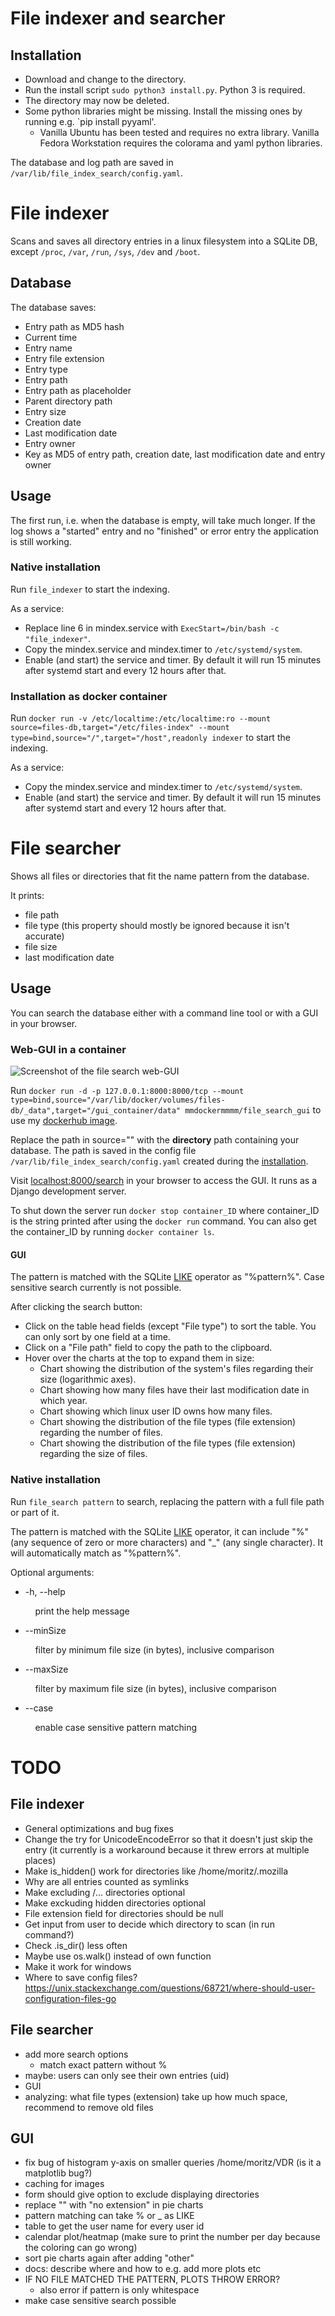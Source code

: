 # File indexer and searcher

## Installation

* Download and change to the directory.
* Run the install script `sudo python3 install.py`. Python 3 is required.
* The directory may now be deleted.
* Some python libraries might be missing. Install the missing ones by running e.g. `pip install pyyaml'.
  *  Vanilla Ubuntu has been tested and requires no extra library. Vanilla Fedora Workstation requires the colorama and yaml python libraries.

The database and log path are saved in `/var/lib/file_index_search/config.yaml`.

# File indexer

Scans and saves all directory entries in a linux filesystem into a SQLite DB, except `/proc`, `/var`, `/run`, `/sys`, `/dev` and `/boot`.

## Database

The database saves:
* Entry path as MD5 hash
* Current time
* Entry name
* Entry file extension
* Entry type
* Entry path
* Entry path as placeholder
* Parent directory path
* Entry size
* Creation date
* Last modification date
* Entry owner
* Key as MD5 of entry path, creation date, last modification date and entry owner

## Usage

The first run, i.e. when the database is empty, will take much longer. If the log shows a "started" entry and no "finished" or error entry the application is still working.

### Native installation

Run `file_indexer` to start the indexing.

As a service:

* Replace line 6 in mindex.service with `ExecStart=/bin/bash -c "file_indexer"`.
* Copy the mindex.service and mindex.timer to `/etc/systemd/system`.
* Enable (and start) the service and timer. By default it will run 15 minutes after systemd start and every 12 hours after that.

### Installation as docker container

Run `docker run -v /etc/localtime:/etc/localtime:ro --mount source=files-db,target="/etc/files-index" --mount type=bind,source="/",target="/host",readonly indexer` to start the indexing.

As a service:

* Copy the mindex.service and mindex.timer to `/etc/systemd/system`.
* Enable (and start) the service and timer. By default it will run 15 minutes after systemd start and every 12 hours after that.

# File searcher

Shows all files or directories that fit the name pattern from the database.

It prints:

* file path
* file type (this property should mostly be ignored because it isn't accurate)
* file size
* last modification date

## Usage

You can search the database either with a command line tool or with a GUI in your browser.

### Web-GUI in a container

![Screenshot of the file search web-GUI](https://github.com/codemmmmm/file_indexer_searcher/blob/main/docs/images/screenshot_file_search.png)

Run `docker run -d -p 127.0.0.1:8000:8000/tcp --mount type=bind,source="/var/lib/docker/volumes/files-db/_data",target="/gui_container/data" mmdockermmmm/file_search_gui` to use my [dockerhub image](https://hub.docker.com/repository/docker/mmdockermmmm/file_search_gui).

Replace the path in source="" with the **directory** path containing your database. The path is saved in the config file `/var/lib/file_index_search/config.yaml` created during the [installation](#installation).

Visit [localhost:8000/search](http://127.0.0.1:8000/search) in your browser to access the GUI. It runs as a Django development server.

To shut down the server run `docker stop container_ID` where container_ID is the string printed after using the `docker run` command. You can also get the container_ID by running `docker container ls`.

#### GUI

The pattern is matched with the SQLite [LIKE](https://sqlite.org/lang_expr.html#the_like_glob_regexp_and_match_operators) operator as "%pattern%". Case sensitive search currently is not possible.

After clicking the search button:

* Click on the table head fields (except "File type") to sort the table. You can only sort by one field at a time.
* Click on a "File path" field to copy the path to the clipboard.
* Hover over the charts at the top to expand them in size:
  * Chart showing the distribution of the system's files regarding their size (logarithmic axes).
  * Chart showing how many files have their last modification date in which year.
  * Chart showing which linux user ID owns how many files.
  * Chart showing the distribution of the file types (file extension) regarding the number of files.
  * Chart showing the distribution of the file types (file extension) regarding the size of files.

### Native installation

Run `file_search pattern` to search, replacing the pattern with a full file path or part of it.

The pattern is matched with the SQLite [LIKE](https://sqlite.org/lang_expr.html#the_like_glob_regexp_and_match_operators) operator, it can include "%" (any sequence of zero or more characters) and "\_" (any single character). It will automatically match as "%pattern%".

Optional arguments:

* -h, --help

&nbsp;&nbsp;&nbsp;&nbsp;&nbsp;&nbsp;&nbsp;&nbsp;&nbsp;&nbsp;print the help message
* --minSize

&nbsp;&nbsp;&nbsp;&nbsp;&nbsp;&nbsp;&nbsp;&nbsp;&nbsp;&nbsp;filter by minimum file size (in bytes), inclusive comparison
* --maxSize

&nbsp;&nbsp;&nbsp;&nbsp;&nbsp;&nbsp;&nbsp;&nbsp;&nbsp;&nbsp;filter by maximum file size (in bytes), inclusive comparison
* --case

&nbsp;&nbsp;&nbsp;&nbsp;&nbsp;&nbsp;&nbsp;&nbsp;&nbsp;&nbsp;enable case sensitive pattern matching

# TODO

## File indexer

* General optimizations and bug fixes
* Change the try for UnicodeEncodeError so that it doesn't just skip the entry (it currently is a workaround because it threw errors at multiple places)
* Make is_hidden() work for directories like /home/moritz/.mozilla
* Why are all entries counted as symlinks
* Make excluding /... directories optional
* Make exckuding hidden directories optional
* File extension field for directories should be null
* Get input from user to decide which directory to scan (in run command?)
* Check .is_dir() less often
* Maybe use os.walk() instead of own function
* Make it work for windows
* Where to save config files? https://unix.stackexchange.com/questions/68721/where-should-user-configuration-files-go

## File searcher 

* add more search options
  * match exact pattern without %
* maybe: users can only see their own entries (uid)
* GUI
* analyzing: what file types (extension) take up how much space, recommend to remove old files

## GUI

* fix bug of histogram y-axis on smaller queries /home/moritz/VDR (is it a matplotlib bug?)
* caching for images
* form should give option to exclude displaying directories
* replace "" with "no extension" in pie charts
* pattern matching can take % or _ as LIKE
* table to get the user name for every user id
* calendar plot/heatmap (make sure to print the number per day because the coloring can go wrong)
* sort pie charts again after adding "other"
* docs: describe where and how to e.g. add more plots etc
* IF NO FILE MATCHED THE PATTERN, PLOTS THROW ERROR?
  * also error if pattern is only whitespace
* make case sensitive search possible
